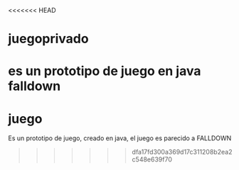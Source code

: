 <<<<<<< HEAD
# juegoprivado
es un prototipo de juego en java falldown
=======
# juego
Es un prototipo  de juego, creado en java, el juego es parecido a FALLDOWN
>>>>>>> dfa17fd300a369d17c311208b2ea2c548e639f70

